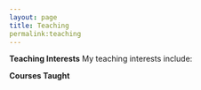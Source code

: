 ```yaml
---
layout: page
title: Teaching
permalink:teaching
---
```


**Teaching Interests**
My teaching interests include:

**Courses Taught**
